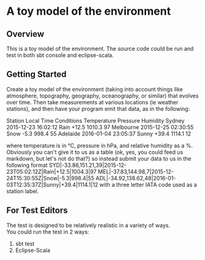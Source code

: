 # A toy model of the environment

## Overview

This is a toy model of the environment.
The source code could be run and test in both sbt console and eclipse-scala.

## Getting Started

Create a toy model of the environment (taking into account things like atmosphere, topography,
geography, oceanography, or similar) that evolves over time. Then take measurements at various
locations (ie weather stations), and then have your program emit that data, as in the following:

Station Local Time Conditions Temperature Pressure Humidity
Sydney 2015-12-23 16:02:12 Rain +12.5 1010.3 97
Melbourne 2015-12-25 02:30:55 Snow -5.3 998.4 55
Adelaide 2016-01-04 23:05:37 Sunny +39.4 1114.1 12

where temperature is in °C, pressure in hPa, and relative humidity as a %. Obviously you can't give
it to us as a table (ok, yes, you could feed us markdown, but let's not do that?) so instead submit
your data to us in the following format
SYD|-33.86,151.21,39|2015-12-23T05:02:12Z|Rain|+12.5|1004.3|97
MEL|-37.83,144.98,7|2015-12-24T15:30:55Z|Snow|-5.3|998.4|55
ADL|-34.92,138.62,48|2016-01-03T12:35:37Z|Sunny|+39.4|1114.1|12
with a three letter IATA code used as a station label.


## For Test Editors

The test is designed to be relatively realistic in a variety of ways.  
You could run the test in 2 ways:
1. sbt test
2. Eclipse-Scala


